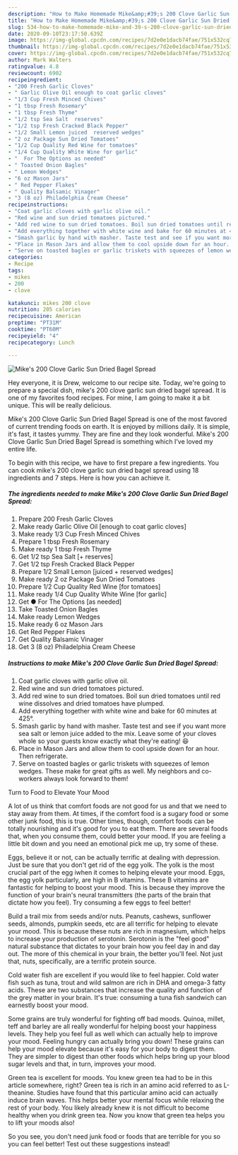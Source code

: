```yaml
---
description: "How to Make Homemade Mike&amp;#39;s 200 Clove Garlic Sun Dried Bagel Spread"
title: "How to Make Homemade Mike&amp;#39;s 200 Clove Garlic Sun Dried Bagel Spread"
slug: 534-how-to-make-homemade-mike-and-39-s-200-clove-garlic-sun-dried-bagel-spread
date: 2020-09-10T23:17:50.639Z
image: https://img-global.cpcdn.com/recipes/7d2e0e1dacb74fae/751x532cq70/mikes-200-clove-garlic-sun-dried-bagel-spread-recipe-main-photo.jpg
thumbnail: https://img-global.cpcdn.com/recipes/7d2e0e1dacb74fae/751x532cq70/mikes-200-clove-garlic-sun-dried-bagel-spread-recipe-main-photo.jpg
cover: https://img-global.cpcdn.com/recipes/7d2e0e1dacb74fae/751x532cq70/mikes-200-clove-garlic-sun-dried-bagel-spread-recipe-main-photo.jpg
author: Mark Walters
ratingvalue: 4.8
reviewcount: 6902
recipeingredient:
- "200 Fresh Garlic Cloves"
- " Garlic Olive Oil enough to coat garlic cloves"
- "1/3 Cup Fresh Minced Chives"
- "1 tbsp Fresh Rosemary"
- "1 tbsp Fresh Thyme"
- "1/2 tsp Sea Salt  reserves"
- "1/2 tsp Fresh Cracked Black Pepper"
- "1/2 Small Lemon juiced  reserved wedges"
- "2 oz Package Sun Dried Tomatoes"
- "1/2 Cup Quality Red Wine for tomatoes"
- "1/4 Cup Quality White Wine for garlic"
- "  For The Options as needed"
- " Toasted Onion Bagles"
- " Lemon Wedges"
- "6 oz Mason Jars"
- " Red Pepper Flakes"
- " Quality Balsamic Vinager"
- "3 (8 oz) Philadelphia Cream Cheese"
recipeinstructions:
- "Coat garlic cloves with garlic olive oil."
- "Red wine and sun dried tomatoes pictured."
- "Add red wine to sun dried tomatoes. Boil sun dried tomatoes until red wine dissolves and dried tomatoes have plumped."
- "Add everything together with white wine and bake for 60 minutes at 425°."
- "Smash garlic by hand with masher. Taste test and see if you want more sea salt or lemon juice added to the mix. Leave some of your cloves whole so your guests know exactly what they&#39;re eating! 😆"
- "Place in Mason Jars and allow them to cool upside down for an hour. Then refrigerate."
- "Serve on toasted bagles or garlic triskets with squeezes of lemon wedges. These make for great gifts as well. My neighbors and co- workers always look forward to them!"
categories:
- Recipe
tags:
- mikes
- 200
- clove

katakunci: mikes 200 clove 
nutrition: 205 calories
recipecuisine: American
preptime: "PT31M"
cooktime: "PT60M"
recipeyield: "4"
recipecategory: Lunch

---
```



![Mike&#39;s 200 Clove Garlic Sun Dried Bagel Spread](https://img-global.cpcdn.com/recipes/7d2e0e1dacb74fae/751x532cq70/mikes-200-clove-garlic-sun-dried-bagel-spread-recipe-main-photo.jpg)

Hey everyone, it is Drew, welcome to our recipe site. Today, we're going to prepare a special dish, mike&#39;s 200 clove garlic sun dried bagel spread. It is one of my favorites food recipes. For mine, I am going to make it a bit unique. This will be really delicious.



Mike&#39;s 200 Clove Garlic Sun Dried Bagel Spread is one of the most favored of current trending foods on earth. It is enjoyed by millions daily. It is simple, it's fast, it tastes yummy. They are fine and they look wonderful. Mike&#39;s 200 Clove Garlic Sun Dried Bagel Spread is something which I've loved my entire life.


To begin with this recipe, we have to first prepare a few ingredients. You can cook mike&#39;s 200 clove garlic sun dried bagel spread using 18 ingredients and 7 steps. Here is how you can achieve it.

<!--inarticleads1-->

##### The ingredients needed to make Mike&#39;s 200 Clove Garlic Sun Dried Bagel Spread:

1. Prepare 200 Fresh Garlic Cloves
1. Make ready  Garlic Olive Oil [enough to coat garlic cloves]
1. Make ready 1/3 Cup Fresh Minced Chives
1. Prepare 1 tbsp Fresh Rosemary
1. Make ready 1 tbsp Fresh Thyme
1. Get 1/2 tsp Sea Salt [+ reserves]
1. Get 1/2 tsp Fresh Cracked Black Pepper
1. Prepare 1/2 Small Lemon [juiced + reserved wedges]
1. Make ready 2 oz Package Sun Dried Tomatoes
1. Prepare 1/2 Cup Quality Red Wine [for tomatoes]
1. Make ready 1/4 Cup Quality White Wine [for garlic]
1. Get  ● For The Options [as needed]
1. Take  Toasted Onion Bagles
1. Make ready  Lemon Wedges
1. Make ready 6 oz Mason Jars
1. Get  Red Pepper Flakes
1. Get  Quality Balsamic Vinager
1. Get 3 (8 oz) Philadelphia Cream Cheese




<!--inarticleads2-->

##### Instructions to make Mike&#39;s 200 Clove Garlic Sun Dried Bagel Spread:

1. Coat garlic cloves with garlic olive oil.
1. Red wine and sun dried tomatoes pictured.
1. Add red wine to sun dried tomatoes. Boil sun dried tomatoes until red wine dissolves and dried tomatoes have plumped.
1. Add everything together with white wine and bake for 60 minutes at 425°.
1. Smash garlic by hand with masher. Taste test and see if you want more sea salt or lemon juice added to the mix. Leave some of your cloves whole so your guests know exactly what they&#39;re eating! 😆
1. Place in Mason Jars and allow them to cool upside down for an hour. Then refrigerate.
1. Serve on toasted bagles or garlic triskets with squeezes of lemon wedges. These make for great gifts as well. My neighbors and co- workers always look forward to them!




Turn to Food to Elevate Your Mood


A lot of us think that comfort foods are not good for us and that we need to stay away from them. At times, if the comfort food is a sugary food or some other junk food, this is true. Other times, though, comfort foods can be totally nourishing and it's good for you to eat them. There are several foods that, when you consume them, could better your mood. If you are feeling a little bit down and you need an emotional pick me up, try some of these.

Eggs, believe it or not, can be actually terrific at dealing with depression. Just be sure that you don't get rid of the egg yolk. The yolk is the most crucial part of the egg iwhen it comes to helping elevate your mood. Eggs, the egg yolk particularly, are high in B vitamins. These B vitamins are fantastic for helping to boost your mood. This is because they improve the function of your brain's neural transmitters (the parts of the brain that dictate how you feel). Try consuming a few eggs to feel better!

Build a trail mix from seeds and/or nuts. Peanuts, cashews, sunflower seeds, almonds, pumpkin seeds, etc are all terrific for helping to elevate your mood. This is because these nuts are rich in magnesium, which helps to increase your production of serotonin. Serotonin is the "feel good" natural substance that dictates to your brain how you feel day in and day out. The more of this chemical in your brain, the better you'll feel. Not just that, nuts, specifically, are a terrific protein source.

Cold water fish are excellent if you would like to feel happier. Cold water fish such as tuna, trout and wild salmon are rich in DHA and omega-3 fatty acids. These are two substances that increase the quality and function of the grey matter in your brain. It's true: consuming a tuna fish sandwich can earnestly boost your mood. 

Some grains are truly wonderful for fighting off bad moods. Quinoa, millet, teff and barley are all really wonderful for helping boost your happiness levels. They help you feel full as well which can actually help to improve your mood. Feeling hungry can actually bring you down! These grains can help your mood elevate because it's easy for your body to digest them. They are simpler to digest than other foods which helps bring up your blood sugar levels and that, in turn, improves your mood.

Green tea is excellent for moods. You knew green tea had to be in this article somewhere, right? Green tea is rich in an amino acid referred to as L-theanine. Studies have found that this particular amino acid can actually induce brain waves. This helps better your mental focus while relaxing the rest of your body. You likely already knew it is not difficult to become healthy when you drink green tea. Now you know that green tea helps you to lift your moods also!

So you see, you don't need junk food or foods that are terrible for you so you can feel better! Test out  these suggestions  instead!

